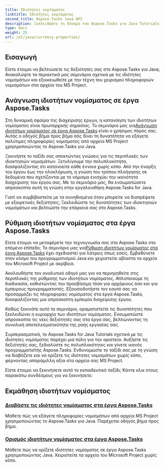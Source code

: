 ```yaml
---
title: Ιδιότητες νομίσματος
linktitle: Ιδιότητες νομίσματος
second_title: Aspose.Tasks Java API
description: Ξεκλειδώστε τη δύναμη του Aspose.Tasks για Java Tutorials. Ανακαλύψτε οδηγούς βήμα προς βήμα για την ανάγνωση και τον ορισμό ιδιοτήτων νομίσματος στα αρχεία MS Project χωρίς κόπο.
type: docs
weight: 25
url: /el/java/currency-properties/
---
```

## Εισαγωγή
Είστε έτοιμοι να βελτιώσετε τις δεξιότητές σας στο Aspose.Tasks για Java; Ανακαλύψτε τα περιεκτικά μας σεμινάρια σχετικά με τις ιδιότητες νομισμάτων και εξοικειωθείτε με την τέχνη του χειρισμού πληροφοριών νομισμάτων στα αρχεία του MS Project.

## Ανάγνωση ιδιοτήτων νομίσματος σε έργα Aspose.Tasks

 Στη δυναμική σφαίρα της διαχείρισης έργων, η κατανόηση των ιδιοτήτων νομίσματος είναι πρωταρχικής σημασίας. Το σεμινάριο μας για[Ανάγνωση ιδιοτήτων νομίσματος σε έργα Aspose.Tasks](./read-properties/) είναι ο χρήσιμος πόρος σας. Αυτός ο οδηγός βήμα προς βήμα σάς δίνει τη δυνατότητα να εξάγετε πολύτιμες πληροφορίες νομίσματος από αρχεία MS Project χρησιμοποιώντας το Aspose.Tasks για Java.

Ξεκινήστε το ταξίδι σας αποκτώντας γνώσεις για τις περιπλοκές των ιδιοκτησιών νομισμάτων. Ξετυλίγουμε την πολυπλοκότητα, διασφαλίζοντας ότι κατανοείτε κάθε έννοια χωρίς κόπο. Από την έναρξη του έργου έως την ολοκλήρωση, η γνώση του τρόπου πλοήγησης σε δεδομένα που σχετίζονται με το νόμισμα ενισχύει την ικανότητα διαχείρισης του έργου σας. Με το σεμινάριο μας, θα ενσωματώσετε απρόσκοπτα αυτή τη γνώση στην εργαλειοθήκη Aspose.Tasks for Java.

Γιατί να συμβιβαστείτε με τα συνηθισμένα όταν μπορείτε να διαπρέψετε με εξαιρετικές δεξιότητες; Ξεκλειδώστε τις δυνατότητες των ιδιοκτησιών νομισμάτων και βελτιώστε την επάρκειά σας στο Aspose.Tasks.

## Ρύθμιση ιδιοτήτων νομίσματος στα έργα Aspose.Tasks

 Είστε έτοιμοι να μεταφέρετε την τεχνογνωσία σας στο Aspose.Tasks στο επόμενο επίπεδο; Το σεμινάριο μας για[Ρύθμιση ιδιοτήτων νομίσματος στα έργα Aspose.Tasks](./set-properties/) έχει σχεδιαστεί για λάτρεις όπως εσείς. Εμβαθύνετε στον κόσμο του προγραμματισμού Java και χειριστείτε αβίαστα τα αρχεία του Microsoft Project με ακρίβεια.

Ακολουθήστε τον αναλυτικό οδηγό μας για να περιηγηθείτε στις περιπλοκές της ρύθμισης των ιδιοτήτων νομίσματος. Απλοποιούμε τη διαδικασία, καθιστώντας την προσβάσιμη τόσο για αρχάριους όσο και για έμπειρους προγραμματιστές. Εξουσιοδοτήστε τον εαυτό σας να προσαρμόζει τις πληροφορίες νομίσματος στα έργα Aspose.Tasks, διασφαλίζοντας μια απρόσκοπτη εμπειρία διαχείρισης έργου.

Καθώς ξεκινάτε αυτό το σεμινάριο, οραματιστείτε τις δυνατότητες που ξεκλειδώνει η κυριαρχία των ιδιοτήτων νομίσματος. Ενσωματώστε απρόσκοπτα τις νέες δεξιότητές σας στα έργα σας, βελτιώνοντας τη συνολική αποτελεσματικότητα της ροής εργασίας σας.

Συμπερασματικά, το Aspose.Tasks for Java Tutorials σχετικά με τις ιδιότητες νομίσματος παρέχει μια πύλη για την αριστεία. Αυξήστε τις δεξιότητές σας, ξεδιαλύστε τις πολυπλοκότητες και γίνετε ικανός προγραμματιστής Aspose.Tasks. Ενδυναμώστε το ταξίδι σας με τη γνώση να διαβάζετε και να ορίζετε τις ιδιότητες νομισμάτων χωρίς κόπο, φέρνοντας απαράμιλλη αξία στα αρχεία σας MS Project.

Είστε έτοιμοι να ξεκινήσετε αυτό το εκπαιδευτικό ταξίδι; Κάντε κλικ στους παρακάτω συνδέσμους για να ξεκινήσετε:

## Εκμάθηση ιδιοτήτων νομίσματος
### [Διαβάστε τις ιδιότητες νομίσματος στα έργα Aspose.Tasks](./read-properties/)
Μάθετε πώς να εξάγετε πληροφορίες νομισμάτων από αρχεία MS Project χρησιμοποιώντας το Aspose.Tasks για Java. Παρέχεται οδηγός βήμα προς βήμα.
### [Ορισμός ιδιοτήτων νομίσματος στα έργα Aspose.Tasks](./set-properties/)
Μάθετε πώς να ορίζετε ιδιότητες νομίσματος σε έργα Aspose.Tasks χρησιμοποιώντας Java. Χειριστείτε τα αρχεία του Microsoft Project χωρίς κόπο.